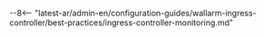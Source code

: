--8<-- "latest-ar/admin-en/configuration-guides/wallarm-ingress-controller/best-practices/ingress-controller-monitoring.md"

